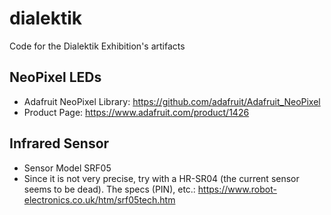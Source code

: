 # dialektik
Code for the Dialektik Exhibition's artifacts


## NeoPixel LEDs

- Adafruit NeoPixel Library: https://github.com/adafruit/Adafruit_NeoPixel
- Product Page: https://www.adafruit.com/product/1426

## Infrared Sensor

- Sensor Model SRF05
- Since it is not very precise, try with a HR-SR04 (the current sensor seems to be dead). The specs (PIN), etc.: https://www.robot-electronics.co.uk/htm/srf05tech.htm
